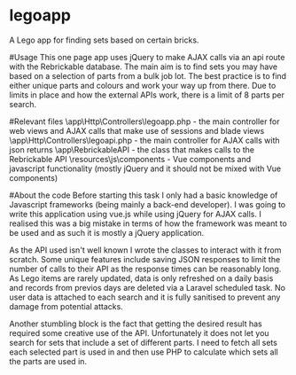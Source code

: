 # legoapp
A Lego app for finding sets based on certain bricks.

#Usage
This one page app uses jQuery to make AJAX calls via an api route with the Rebrickable database. The main aim is to find sets you may have based on a selection of parts from a bulk job lot. The best practice is to find either unique parts and colours and work your way up from there. Due to limits in place and how the external APIs work, there is a limit of 8 parts per search.

#Relevant files
	\app\Http\Controllers\legoapp.php - the main controller for web views and AJAX calls that make use of sessions and blade views
	\app\Http\Controllers\legoapi.php - the main controller for AJAX calls with json returns
	\app\RebrickableAPI - the class that makes calls to the Rebrickable API
	\resources\js\components - Vue components and javascript functionality (mostly jQuery and it should not be mixed with Vue components)

#About the code
Before starting this task I only had a basic knowledge of Javascript frameworks (being mainly a back-end developer). I was going to write this application using vue.js while using jQuery for AJAX calls. I realised this was a big mistake in terms of how the framework was meant to be used and as such it is mostly a jQuery application.

As the API used isn't well known I wrote the classes to interact with it from scratch. Some unique features include saving JSON responses to limit the number of calls to their API as the response times can be reasonably long. As Lego items are rarely updated, data is only refreshed on a daily basis and records from previos days are deleted via a Laravel scheduled task. No user data is attached to each search and it is fully sanitised to prevent any damage from potential attacks.

Another stumbling block is the fact that getting the desired result has required some creative use of the API. Unfortunately it does not let you search for sets that include a set of different parts. I need to fetch all sets each selected part is used in and then use PHP to calculate which sets all the parts are used in.


